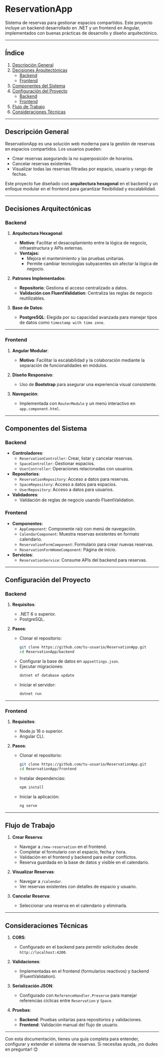 # ReservationApp

Sistema de reservas para gestionar espacios compartidos. Este proyecto incluye un backend desarrollado en .NET y un frontend en Angular, implementados con buenas prácticas de desarrollo y diseño arquitectónico.

---

## **Índice**
1. [Descripción General](#descripción-general)
2. [Decisiones Arquitectónicas](#decisiones-arquitectónicas)
   - [Backend](#backend)
   - [Frontend](#frontend)
3. [Componentes del Sistema](#componentes-del-sistema)
4. [Configuración del Proyecto](#configuración-del-proyecto)
   - [Backend](#configuración-backend)
   - [Frontend](#configuración-frontend)
5. [Flujo de Trabajo](#flujo-de-trabajo)
6. [Consideraciones Técnicas](#consideraciones-técnicas)

---

## **Descripción General**

ReservationApp es una solución web moderna para la gestión de reservas en espacios compartidos. Los usuarios pueden:
- Crear reservas asegurando la no superposición de horarios.
- Cancelar reservas existentes.
- Visualizar todas las reservas filtradas por espacio, usuario y rango de fechas.

Este proyecto fue diseñado con **arquitectura hexagonal** en el backend y un enfoque modular en el frontend para garantizar flexibilidad y escalabilidad.

---

## **Decisiones Arquitectónicas**

### **Backend**
1. **Arquitectura Hexagonal**:
   - **Motivo**: Facilitar el desacoplamiento entre la lógica de negocio, infraestructura y APIs externas.
   - **Ventajas**:
     - Mejora el mantenimiento y las pruebas unitarias.
     - Permite cambiar tecnologías subyacentes sin afectar la lógica de negocio.

2. **Patrones Implementados**:
   - **Repositorio**: Gestiona el acceso centralizado a datos.
   - **Validación con FluentValidation**: Centraliza las reglas de negocio reutilizables.

3. **Base de Datos**:
   - **PostgreSQL**: Elegida por su capacidad avanzada para manejar tipos de datos como `timestamp with time zone`.

---

### **Frontend**
1. **Angular Modular**:
   - **Motivo**: Facilitar la escalabilidad y la colaboración mediante la separación de funcionalidades en módulos.

2. **Diseño Responsivo**:
   - Uso de **Bootstrap** para asegurar una experiencia visual consistente.

3. **Navegación**:
   - Implementada con `RouterModule` y un menú interactivo en `app.component.html`.

---

## **Componentes del Sistema**

### **Backend**
- **Controladores**:
  - `ReservationController`: Crear, listar y cancelar reservas.
  - `SpaceController`: Gestionar espacios.
  - `UserController`: Operaciones relacionadas con usuarios.
- **Repositorios**:
  - `ReservationRepository`: Acceso a datos para reservas.
  - `SpaceRepository`: Acceso a datos para espacios.
  - `UserRepository`: Acceso a datos para usuarios.
- **Validadores**:
  - Validación de reglas de negocio usando FluentValidation.

### **Frontend**
- **Componentes**:
  - `AppComponent`: Componente raíz con menú de navegación.
  - `CalendarComponent`: Muestra reservas existentes en formato calendario.
  - `ReservationFormComponent`: Formulario para crear nuevas reservas.
  - `ReservationFormHomeComponent`: Página de inicio.
- **Servicios**:
  - `ReservationService`: Consume APIs del backend para reservas.

---

## **Configuración del Proyecto**

### **Backend**

1. **Requisitos**:
   - .NET 6 o superior.
   - PostgreSQL.

2. **Pasos**:
   - Clonar el repositorio:
     ```bash
     git clone https://github.com/tu-usuario/ReservationApp.git
     cd ReservationApp/backend
     ```
   - Configurar la base de datos en `appsettings.json`.
   - Ejecutar migraciones:
     ```bash
     dotnet ef database update
     ```
   - Iniciar el servidor:
     ```bash
     dotnet run
     ```

---

### **Frontend**

1. **Requisitos**:
   - Node.js 16 o superior.
   - Angular CLI.

2. **Pasos**:
   - Clonar el repositorio:
     ```bash
     git clone https://github.com/tu-usuario/ReservationApp.git
     cd ReservationApp/frontend
     ```
   - Instalar dependencias:
     ```bash
     npm install
     ```
   - Iniciar la aplicación:
     ```bash
     ng serve
     ```

---

## **Flujo de Trabajo**

1. **Crear Reserva**:
   - Navegar a `/new-reservation` en el frontend.
   - Completar el formulario con el espacio, fecha y hora.
   - Validación en el frontend y backend para evitar conflictos.
   - Reserva guardada en la base de datos y visible en el calendario.

2. **Visualizar Reservas**:
   - Navegar a `/calendar`.
   - Ver reservas existentes con detalles de espacio y usuario.

3. **Cancelar Reserva**:
   - Seleccionar una reserva en el calendario y eliminarla.

---

## **Consideraciones Técnicas**

1. **CORS**:
   - Configurado en el backend para permitir solicitudes desde `http://localhost:4200`.

2. **Validaciones**:
   - Implementadas en el frontend (formularios reactivos) y backend (FluentValidation).

3. **Serialización JSON**:
   - Configurado con `ReferenceHandler.Preserve` para manejar referencias cíclicas entre `Reservation` y `Space`.

4. **Pruebas**:
   - **Backend**: Pruebas unitarias para repositorios y validaciones.
   - **Frontend**: Validación manual del flujo de usuario.

---

Con esta documentación, tienes una guía completa para entender, configurar y extender el sistema de reservas. Si necesitas ayuda, ¡no dudes en preguntar! 😊
